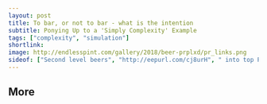 ```yaml
---
layout: post
title: To bar, or not to bar - what is the intention
subtitle: Ponying Up to a 'Simply Complexity' Example
tags: ["complexity", "simulation"]
shortlink: 
image: http://endlesspint.com/gallery/2018/beer-prplxd/pr_links.png
sideof: ["Second level beers", "http://eepurl.com/cj8urH", " into top PR style (grandparent sytles)."]
---
```


## More
